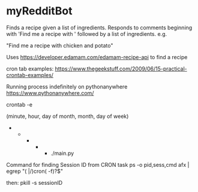 # myRedditBot
Finds a recipe given a list of ingredients.
Responds to comments beginning with 'Find me a recipe with ' followed by a list of ingredients.
e.g.

"Find me a recipe with chicken and potato"

Uses https://developer.edamam.com/edamam-recipe-api to find a recipe

cron tab examples:
https://www.thegeekstuff.com/2009/06/15-practical-crontab-examples/

Running process indefinitely on pythonanywhere
https://www.pythonanywhere.com/

crontab -e

(minute, hour, day of month, month, day of week)
* * * * *  ./main.py

Command for finding Session ID from CRON task
ps -o pid,sess,cmd afx | egrep "( |/)cron( -f)?$"

then:
pkill -s sessionID

